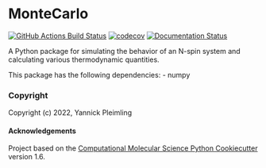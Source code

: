 MonteCarlo
==============================
[//]: # (Badges)
[![GitHub Actions Build Status](https://github.com/y-pleim/montecarlo/workflows/CI/badge.svg)](https://github.com/y-pleim/montecarlo/actions?query=workflow%3ACI)
[![codecov](https://codecov.io/gh/y-pleim/MonteCarlo/branch/master/graph/badge.svg)](https://codecov.io/gh/y-pleim/MonteCarlo/branch/master)
[![Documentation Status](https://readthedocs.org/projects/y-pleim-montecarlo/badge/?version=latest)](https://y-pleim-montecarlo.readthedocs.io/en/latest/?badge=latest)

A Python package for simulating the behavior of an N-spin system and calculating various thermodynamic quantities.

This package has the following dependencies:
    - numpy

### Copyright

Copyright (c) 2022, Yannick Pleimling


#### Acknowledgements
 
Project based on the 
[Computational Molecular Science Python Cookiecutter](https://github.com/molssi/cookiecutter-cms) version 1.6.
